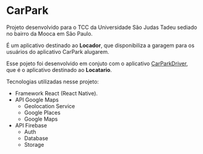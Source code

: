 # CarPark
Projeto desenvolvido para o TCC da Universidade São Judas Tadeu sediado no bairro da Mooca em São Paulo.

É um aplicativo destinado ao **Locador**, que disponibiliza a garagem para os usuários do aplicativo CarPark alugarem.
  
Esse pojeto foi desenvolvido em conjuto com o aplicativo [CarParkDriver](https://github.com/10110Lucas/CarParkDriver), que é o aplicativo destinado ao **Locatario**.

Tecnologias utilizadas nesse projeto:
- Framework React (React Native).
- API Google Maps
  * Geolocation Service
  * Google Places
  * Google Maps
- API Firebase
  * Auth
  * Database
  * Storage



